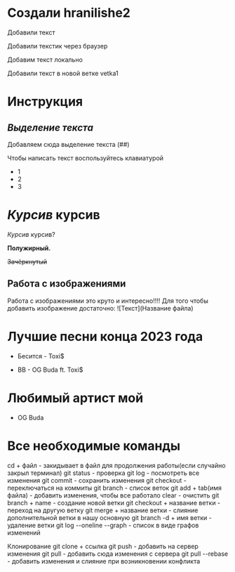 ﻿# Создали hranilishe2

Добавили текст

Добавили текстик через браузер

Добавим текст локально

Добавили текст в новой ветке vetka1

# Инструкция

## *Выделение текста*
Добавляем сюда выделение текста (##)

Чтобы написать текст воспользуйтесь клавиатурой 
* 1
* 2
* 3

# *Курсив* курсив
*Курсив* курсив?

**Полужирный.**

~~Зачёркнутый~~

## Работа с изображениями

Работа с изображениями это круто и интересно!!!!
Для того чтобы добавить изображение достаточно:
![Текст](Название файла)

# Лучшие песни конца 2023 года 
+ Бесится - Toxi$
* BB - OG Buda ft. Toxi$
# Любимый артист мой
+ OG Buda

# Все необходимые команды
cd + файл - закидывает в файл для продолжения работы(если случайно закрыл терминал)
git status - проверка
git log - посмотреть все изменения
git commit - сохранить изменения
git checkout - переключаться на коммиты
git branch - список веток 
git add + tab(имя файла) - добавить изменения, чтобы все работало
clear - очистить
git branch + name - создание новой ветки 
git checkout + название ветки - переход на другую ветку
git merge + название ветки - слияние дополнительной ветки в нашу основную
git branch -d + имя ветки - удаление ветки
git log --oneline --graph - список в виде графов изменений


Клонирование
git clone + ссылка
git push - добавить на сервер изменения
git pull - добавить сюда изменения с сервера
git pull --rebase - добавить изменения и слияние при возникновении конфликта

